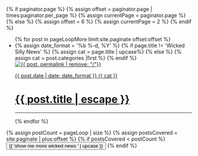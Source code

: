 {% if paginator.page %}
  {% assign offset = paginator.page  | times:paginator.per_page %}
  {% assign currentPage = paginator.page %}
{% else %}
  {% assign offset = 6 %}
  {% assign currentPage = 2 %}
{% endif %}
<div class = 'child main'>
  <div class = 'postContainer' id='blogContainer' data-page='{{ currentPage }}' data-totalPages='{{ paginator.total_pages }}'>
    <ul class = 'more-list'>
      {% for post in pageLoopMore  limit:site.paginate offset:offset %}
      <li class = 'flex out post-item'>  
        {% assign date_format = '%b %-d, %Y' %}
        {% if page.title != 'Wicked Silly News' %}
          {% assign cat = page.title | upcase%}
        {% else %}
          {% assign cat = post.categories |first %}
        {% endif %}
        <a class='post-image child main' href='{{ post.url | relative_url }}'>
          <img src = '{{ site.baseurl }}/assets/posts/{{ post. permalink | remove: "/"}}.jpg' alt = '{{ post. permalink | remove: "/"}}'/></a>
        <a class = 'post-summary child third flex-down' href='{{ post.url | relative_url }}'>
          <p class = 'flex out'>
          <span class = 'post-meta'>{{ post.date | date: date_format }}</span>
          <span class = 'right {{ cat | downcase }}'>{{ cat }}</span>
          </p>
          <p><h1>{{ post.title | escape }}</h1></p>
        </a>
        <hr>
      </li>
      {% endfor %}
    </ul>
  </div>
  {% assign postCount = pageLoop | size %}
  {% assign postsCovered = site.paginate | plus:offset %}
  {% if postsCovered < postCount %}
    <button class="loadMore flex">{{ 'show me more wicked news ' | upcase }}<span><i class="fa fa-arrow-down" aria-hidden="true"></i></span></button>
  {% endif %}
  </div>